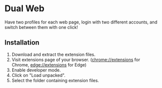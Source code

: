 # Dual Web
Have two profiles for each web page, login with two different accounts, and switch between them with one click!

## Installation
1. Download and extract the extension files.
2. Visit extensions page of your browser. ([chrome://extensions](chrome://extensions) for Chrome, [edge://extensions](edge://extensions) for Edge)
3. Enable developer mode.
4. Click on "Load unpacked".
5. Select the folder containing extension files.
